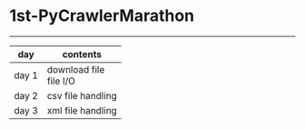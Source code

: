 # 1st-PyCrawlerMarathon  
---
| day   | contents                  |
| ----- | ------------------------- |
| day 1 | download file<br>file I/O |
| day 2 | csv file handling         |
| day 3 | xml file handling         |